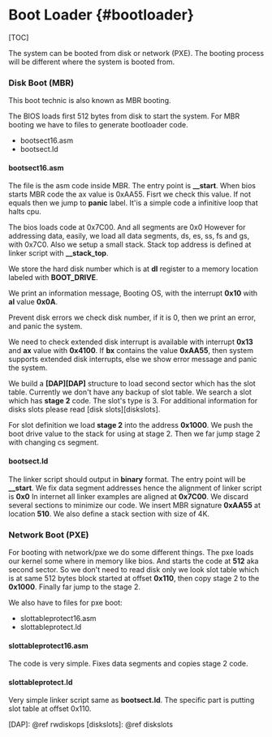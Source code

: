 Boot Loader  {#bootloader}
===========
[TOC]

The system can be booted from disk or network (PXE). The booting process will be different where the system is booted from.

### Disk Boot (MBR)

This boot technic is also known as MBR booting.

The BIOS loads first 512 bytes from disk to start the system. For MBR booting we have to files to generate bootloader code.

* bootsect16.asm
* bootsect.ld

#### bootsect16.asm

The file is the asm code inside MBR. The entry point is **__start**. When bios starts MBR code the ax value is 0xAA55. Fisrt we check this value. If not equals then we jump to **panic** label. It'is a simple code a infinitive loop that halts cpu.

The bios loads code at 0x7C00. And all segments are 0x0 However for addressing data, easily, we load all data segments, ds, es, ss, fs and gs, with 0x7C0. Also we setup a small stack. Stack top address is defined at linker script with **__stack_top**.

We store the hard disk number which is at **dl** register to a memory location labeled with **BOOT_DRIVE**.

We print an information message, Booting OS, with the interrupt **0x10** with **al** value **0x0A**.

Prevent disk errors we check disk number, if it is 0, then we print an error, and panic the system.

We need to check extended disk interrupt is available with interrupt **0x13** and **ax** value with **0x4100**. If **bx** contains the value **0xAA55**, then system supports extended disk interrupts, else we show error message and panic the system.

We build a **[DAP][DAP]** structure to load second sector which has the slot table. Currently we don't have any backup of slot table. We search a slot which has **stage 2** code. The slot's type is 3. For additional information for disks slots please read [disk slots][diskslots].

For slot definition we load **stage 2** into the address **0x1000**. We push the boot drive value to the stack for using at stage 2. Then we far jump stage 2 with changing cs segment.

#### bootsect.ld

The linker script should output in **binary** format. The entry point will be **__start**. We fix data segment addresses hence the alignment of linker script is **0x0** In internet all linker examples are aligned at **0x7C00**. We discard several sections to minimize our code. We insert MBR signature **0xAA55** at location **510**. We also define a stack section with size of 4K.

### Network Boot (PXE)

For booting with network/pxe we do some different things. The pxe loads our kernel some where in memory like bios. And starts the code at **512** aka second sector. So we don't need to read disk only we look slot table which is at same 512 bytes block started at offset **0x110**, then copy stage 2 to the **0x1000**. Finally far jump to the stage 2.

We also have to files for pxe boot:

* slottableprotect16.asm
* slottableprotect.ld

#### slottableprotect16.asm

The code is very simple. Fixes data segments and copies stage 2 code.

#### slottableprotect.ld

Very simple linker script same as **bootsect.ld**. The specific part is putting slot table at offset 0x110.

[DAP]: @ref rwdiskops
[diskslots]: @ref diskslots
